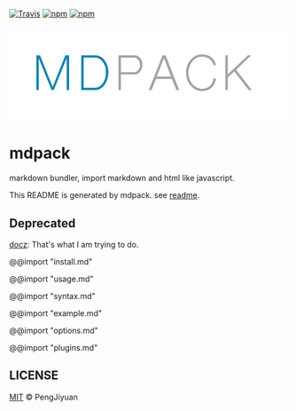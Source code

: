 [![Travis](https://img.shields.io/travis/PengJiyuan/mdpack.svg)](https://travis-ci.org/PengJiyuan/mdpack)
[![npm](https://img.shields.io/npm/v/mdpack.svg)](https://www.npmjs.com/package/mdpack)
[![npm](https://img.shields.io/npm/l/mdpack.svg)](https://www.npmjs.com/package/mdpack)

![Logo](./.github/logo.png)

# mdpack
markdown bundler, import markdown and html like javascript.

This README is generated by mdpack. see [readme](https://github.com/PengJiyuan/mdpack/tree/master/readme).

## Deprecated

[docz](https://github.com/pedronauck/docz): That's what I am trying to do.

@@import "install.md"

@@import "usage.md"

@@import "syntax.md"

@@import "example.md"

@@import "options.md"

@@import "plugins.md"

## LICENSE

[MIT](./LICENSE) © PengJiyuan
